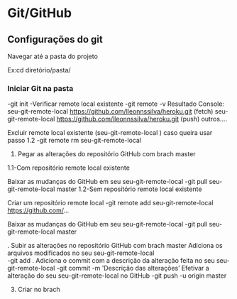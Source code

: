 # Git/GitHub 

## Configurações  do git 
Navegar até a pasta do projeto

Ex:cd diretório/pasta/

### Iniciar Git na pasta
-git init
-Verificar remote local existente
-git remote -v
Resultado Console:
seu-git-remote-local https://github.com/lleonnssilva/heroku.git (fetch)
seu-git-remote-local https://github.com/lleonnssilva/heroku.git (push)
outros....

Excluir remote local existente (seu-git-remote-local ) caso queira usar passo 1.2
-git remote rm seu-git-remote-local


1. Pegar as alterações do repositório GitHub com brach master

1.1-Com repositório remote local existente

Baixar as mudanças do GitHub em  seu  seu-git-remote-local
-git pull seu-git-remote-local master
1.2-Sem repositório remote local existente

Criar um repositório remote local
-git remote add seu-git-remote-local  https://github.com/...


Baixar as mudanças do GitHub em  seu  seu-git-remote-local
-git pull seu-git-remote-local master

. Subir as alterações no repositório GitHub com brach master
Adiciona os arquivos modificados no seu seu-git-remote-local  
-git add . 
Adiciona o commit com a descrição da alteração feita no seu seu-git-remote-local
-git commit -m 'Descrição das alterações’
Efetivar a alteração do seu seu-git-remote-local no GitHub
-git push -u origin master

3. Criar no brach 


